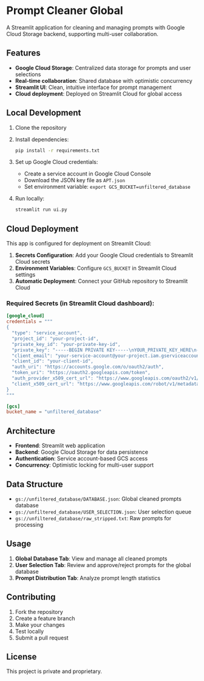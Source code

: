 # Prompt Cleaner Global

A Streamlit application for cleaning and managing prompts with Google Cloud Storage backend, supporting multi-user collaboration.

## Features

- **Google Cloud Storage**: Centralized data storage for prompts and user selections
- **Real-time collaboration**: Shared database with optimistic concurrency
- **Streamlit UI**: Clean, intuitive interface for prompt management
- **Cloud deployment**: Deployed on Streamlit Cloud for global access

## Local Development

1. Clone the repository
2. Install dependencies:
   ```bash
   pip install -r requirements.txt
   ```

3. Set up Google Cloud credentials:
   - Create a service account in Google Cloud Console
   - Download the JSON key file as `APT.json`
   - Set environment variable: `export GCS_BUCKET=unfiltered_database`

4. Run locally:
   ```bash
   streamlit run ui.py
   ```

## Cloud Deployment

This app is configured for deployment on Streamlit Cloud:

1. **Secrets Configuration**: Add your Google Cloud credentials to Streamlit Cloud secrets
2. **Environment Variables**: Configure `GCS_BUCKET` in Streamlit Cloud settings
3. **Automatic Deployment**: Connect your GitHub repository to Streamlit Cloud

### Required Secrets (in Streamlit Cloud dashboard):

```toml
[google_cloud]
credentials = """
{
  "type": "service_account",
  "project_id": "your-project-id",
  "private_key_id": "your-private-key-id",
  "private_key": "-----BEGIN PRIVATE KEY-----\nYOUR_PRIVATE_KEY_HERE\n-----END PRIVATE KEY-----\n",
  "client_email": "your-service-account@your-project.iam.gserviceaccount.com",
  "client_id": "your-client-id",
  "auth_uri": "https://accounts.google.com/o/oauth2/auth",
  "token_uri": "https://oauth2.googleapis.com/token",
  "auth_provider_x509_cert_url": "https://www.googleapis.com/oauth2/v1/certs",
  "client_x509_cert_url": "https://www.googleapis.com/robot/v1/metadata/x509/your-service-account%40your-project.iam.gserviceaccount.com"
}
"""

[gcs]
bucket_name = "unfiltered_database"
```

## Architecture

- **Frontend**: Streamlit web application
- **Backend**: Google Cloud Storage for data persistence
- **Authentication**: Service account-based GCS access
- **Concurrency**: Optimistic locking for multi-user support

## Data Structure

- `gs://unfiltered_database/DATABASE.json`: Global cleaned prompts database
- `gs://unfiltered_database/USER_SELECTION.json`: User selection queue
- `gs://unfiltered_database/raw_stripped.txt`: Raw prompts for processing

## Usage

1. **Global Database Tab**: View and manage all cleaned prompts
2. **User Selection Tab**: Review and approve/reject prompts for the global database
3. **Prompt Distribution Tab**: Analyze prompt length statistics

## Contributing

1. Fork the repository
2. Create a feature branch
3. Make your changes
4. Test locally
5. Submit a pull request

## License

This project is private and proprietary.
